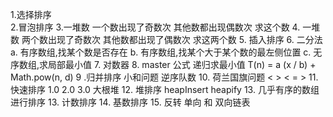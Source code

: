 1.选择排序   
2.冒泡排序
3.一堆数 一个数出现了奇数次 其他数都出现偶数次 求这个数
4. 一堆数 两个数出现了奇数次 其他数都出现了偶数次 求这两个数
5. 插入排序
6. 二分法
    a. 有序数组,找某个数是否存在
    b. 有序数组,找某个大于某个数的最左侧位置
    c. 无序数组,求局部最小值
7.  对数器
8. master 公式
    递归求最小值
    T(n) = a (x / b) + Math.pow(n, d)
9 .归并排序
    小和问题
    逆序队数
10. 荷兰国旗问题  < >   < = >
11. 快速排序 1.0 2.0 3.0
    大根堆
12. 堆排序 heapInsert heapify
13. 几乎有序的数组    进行排序
13. 计数排序
14. 基数排序
15. 反转 单向 和 双向链表